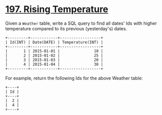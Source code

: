 # [197. Rising Temperature](https://leetcode.com/problems/rising-temperature/description)

Given a `Weather` table, write a SQL query to find all dates' Ids with higher temperature compared to its previous (yesterday's) dates.

    +---------+------------+------------------+
    | Id(INT) | Date(DATE) | Temperature(INT) |
    +---------+------------+------------------+
    |       1 | 2015-01-01 |               10 |
    |       2 | 2015-01-02 |               25 |
    |       3 | 2015-01-03 |               20 |
    |       4 | 2015-01-04 |               30 |
    +---------+------------+------------------+

For example, return the following Ids for the above Weather table:

    +----+
    | Id |
    +----+
    |  2 |
    |  4 |
    +----+